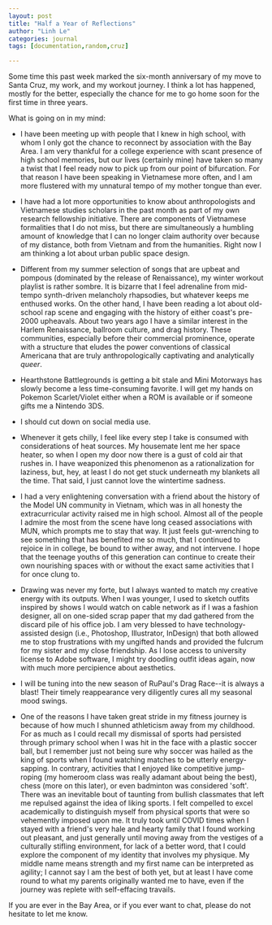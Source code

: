 ```yaml
---
layout: post
title: "Half a Year of Reflections"
author: "Linh Le"
categories: journal
tags: [documentation,random,cruz]

---
```

Some time this past week marked the six-month anniversary of my move to Santa Cruz, my work, and my workout journey. I think a lot has happened, mostly for the better, especially the chance for me to go home soon for the first time in three years.

What is going on in my mind:
- I have been meeting up with people that I knew in high school, with whom I only got the chance to reconnect by association with the Bay Area. I am very thankful for a college experience with scant presence of high school memories, but our lives (certainly mine) have taken so many a twist that I feel ready now to pick up from our point of bifurcation. For that reason I have been speaking in Vietnamese more often, and I am more flustered with my unnatural tempo of my mother tongue than ever.

- I have had a lot more opportunities to know about anthropologists and Vietnamese studies scholars in the past month as part of my own research fellowship initiative. There are components of Vietnamese formalities that I do not miss, but there are simultaneously a humbling amount of knowledge that I can no longer claim authority over because of my distance, both from Vietnam and from the humanities. Right now I am thinking a lot about urban public space design.

- Different from my summer selection of songs that are upbeat and pompous (dominated by the release of Renaissance), my winter workout playlist is rather sombre. It is bizarre that I feel adrenaline from mid-tempo synth-driven melancholy rhapsodies, but whatever keeps me enthused works. On the other hand, I have been reading a lot about old-school rap scene and engaging with the history of either coast's pre-2000 upheavals. About two years ago I have a similar interest in the Harlem Renaissance, ballroom culture, and drag history. These communities, especially before their commercial prominence, operate with a structure that eludes the power conventions of classical Americana that are truly anthropologically captivating and analytically <em>queer</em>.

- Hearthstone Battlegrounds is getting a bit stale and Mini Motorways has slowly become a less time-consuming favorite. I will get my hands on Pokemon Scarlet/Violet either when a ROM is available or if someone gifts me a Nintendo 3DS.

- I should cut down on social media use.

- Whenever it gets chilly, I feel like every step I take is consumed with considerations of heat sources. My housemate lent me her space heater, so when I open my door now there is a gust of cold air that rushes in. I have weaponized this phenomenon as a rationalization for laziness, but, hey, at least I do not get stuck underneath my blankets all the time. That said, I just cannot love the wintertime sadness.

- I had a very enlightening conversation with a friend about the history of the Model UN community in Vietnam, which was in all honesty the extracurricular activity raised me in high school. Almost all of the people I admire the most from the scene have long ceased associations with MUN, which prompts me to stay that way. It just feels gut-wrenching to see something that has benefited me so much, that I continued to rejoice in in college, be bound to wither away, and not intervene. I hope that the teenage youths of this generation can continue to create their own nourishing spaces with or without the exact same activities that I for once clung to.

- Drawing was never my forte, but I always wanted to match my creative energy with its outputs. When I was younger, I used to sketch outfits inspired by shows I would watch on cable network as if I was a fashion designer, all on one-sided scrap paper that my dad gathered from the discard pile of his office job. I am very blessed to have technology-assisted design (i.e., Photoshop, Illustrator, InDesign) that both allowed me to stop frustrations with my ungifted hands and provided the fulcrum for my sister and my close friendship. As I lose access to university license to Adobe software, I might try doodling outfit ideas again, now with much more percipience about aesthetics. 

- I will be tuning into the new season of RuPaul's Drag Race--it is always a blast! Their timely reappearance very diligently cures all my seasonal mood swings.

- One of the reasons I have taken great stride in my fitness journey is because of how much I shunned athleticism away from my childhood. For as much as I could recall my dismissal of sports had persisted through primary school when I was hit in the face with a plastic soccer ball, but I remember just not being sure why soccer was hailed as the king of sports when I found watching matches to be utterly energy-sapping. In contrary, activities that I enjoyed like competitive jump-roping (my homeroom class was really adamant about being the best), chess (more on this later), or even badminton was considered 'soft'. There was an inevitable bout of taunting from bullish classmates that left me repulsed against the idea of liking sports. I felt compelled to excel academically to distinguish myself from physical sports that were so vehemently imposed upon me. It truly took until COVID times when I stayed with a friend's very hale and hearty family that I found working out pleasant, and just generally until moving away from the vestiges of a culturally stifling environment, for lack of a better word, that I could explore the component of my identity that involves my physique. My middle name means strength and my first name can be interpreted as agility; I cannot say I am the best of both yet, but at least I have come round to what my parents originally wanted me to have, even if the journey was replete with self-effacing travails.

If you are ever in the Bay Area, or if you ever want to chat, please do not hesitate to let me know.